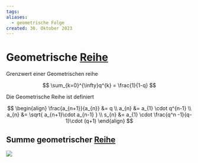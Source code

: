 ```yaml
---
tags: 
aliases:
  - geometrische Folge
created: 30. Oktober 2023
---
```


# Geometrische [Reihe](Reihe.md)

Grenzwert einer Geometrischen reihe

$$
\sum_{k=0}^{\infty}q^{k} = \frac{1}{1-q}
$$


Die Geometrische Reihe ist definiert

$$
\begin{align}
\frac{a_{n+1}}{a_{n}} &= q \\
a_{n} &= a_{1} \cdot q^{n-1} \\
a_{n} &= \sqrt{ a_{n+1}\cdot a_{n-1} } \\
s_{n} &= a_{1} \cdot \frac{q^n -1}{q-1}\cdot (q+1)
\end{align}
$$

## Summe geometrischer [Reihe](Reihe.md)

![](assets/2023-10-30_15h04_01.png)